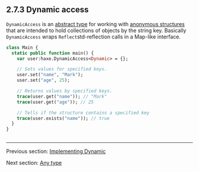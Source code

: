 ## 2.7.3 Dynamic access

`DynamicAccess` is an [abstract type](types-abstract.md) for working with [anonymous structures](types-anonymous-structure.md) that are intended to hold collections of objects by the string key. Basically `DynamicAccess` wraps `Reflect`std-reflection calls in a Map-like interface.

```haxe
class Main {
  static public function main() {
    var user:haxe.DynamicAccess<Dynamic> = {};

    // Sets values for specified keys.
    user.set("name", "Mark");
    user.set("age", 25);

    // Returns values by specified keys.
    trace(user.get("name")); // "Mark"
    trace(user.get("age")); // 25

    // Tells if the structure contains a specified key
    trace(user.exists("name")); // true
  }
}

```

```haxe
```

---

Previous section: [Implementing Dynamic](types-dynamic-implemented.md)

Next section: [Any type](types-dynamic-any.md)